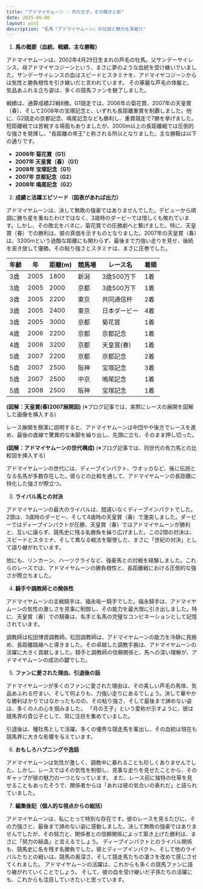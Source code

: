 ```yaml
---
title: "アドマイヤムーン - 月の王子、その輝きと影"
date: 2025-06-06
layout: post
description: "名馬『アドマイヤムーン』の伝説と魅力を深堀り"
---
```


1. **馬の概要（血統、戦績、主な勝鞍）**

アドマイヤムーンは、2002年4月29日生まれの芦毛の牡馬。父サンデーサイレンス、母アドマイヤコジーンという、まさに夢のような血統を受け継いでいました。サンデーサイレンスの血はスピードとスタミナを、アドマイヤコジーンからは気性と勝負根性を引き継いだと言われています。  その華麗な芦毛の体躯と、気品あふれる立ち姿は、多くの競馬ファンを魅了しました。

戦績は、通算成績22戦8勝。G1競走では、2006年の菊花賞、2007年の天皇賞（春）、そして2008年の宝塚記念と、いずれも長距離重賞を制覇しました。他に、G2競走の京都記念、鳴尾記念なども勝利し、重賞競走で7勝を挙げました。短距離戦では苦戦する場面もありましたが、2000m以上の長距離戦では圧倒的な強さを発揮し、"長距離の帝王"と称される所以となりました。主な勝鞍は以下の通りです。

* **2006年 菊花賞（G1）**
* **2007年 天皇賞（春）（G1）**
* **2008年 宝塚記念（G1）**
* **2007年 京都記念（G2）**
* **2008年 鳴尾記念（G2）**


2. **成績と活躍エピソード（図表があれば出力）**

アドマイヤムーンは、決して無敗の強豪ではありませんでした。デビューから順調に勝ち星を重ねたわけではなく、3歳時のダービーでは惜しくも敗れています。しかし、その敗北をバネに、菊花賞での圧勝劇へと繋げました。特に、天皇賞（春）での勝利は、彼の真価を示すものとなりました。2007年の天皇賞（春）は、3200mという過酷な距離にも関わらず、最後まで力強い走りを見せ、後続を突き放して優勝。その粘り強さとスタミナは、まさに圧巻でした。

| 年齢 | 年 | 距離(m) | 競馬場 | レース名 | 着順 |
|---|---|---|---|---|---|
| 3歳 | 2005 | 1800 | 新潟 | 3歳500万下 | 1着 |
| 3歳 | 2005 | 2000 | 京都 | 3歳500万下 | 1着 |
| 3歳 | 2005 | 2200 | 東京 | 共同通信杯 | 2着 |
| 3歳 | 2005 | 2400 | 東京 | 日本ダービー | 4着 |
| 3歳 | 2005 | 3000 | 京都 | 菊花賞 | 1着 |
| 4歳 | 2006 | 2200 | 京都 | 京都記念 | 1着 |
| 4歳 | 2006 | 3200 | 京都 | 天皇賞(春) | 1着 |
| 5歳 | 2007 | 2200 | 京都 | 京都記念 | 2着 |
| 5歳 | 2007 | 2500 | 阪神 | 宝塚記念 | 3着 |
| 5歳 | 2007 | 2500 | 中京 | 鳴尾記念 | 1着 |
| 5歳 | 2008 | 2500 | 阪神 | 宝塚記念 | 1着 |


**(図解：天皇賞(春)2007展開図)**  (※ブログ記事では、実際にレースの展開を図解した画像を挿入する)
  
  レース展開を簡潔に説明すると、アドマイヤムーンは中団やや後方でレースを進め、最後の直線で驚異的な末脚を繰り出し、先頭に立ち、そのまま押し切った。


**(図解：アドマイヤムーンの世代構成)** (※ブログ記事では、同世代の有力馬との比較図を挿入する)

アドマイヤムーンの世代には、ディープインパクト、ウオッカなど、後に伝説となる名馬が多数存在した。彼らとの比較を通して、アドマイヤムーンの長距離に特化した強さが際立つ。


3. **ライバル馬との対決**

アドマイヤムーンの最大のライバルは、間違いなくディープインパクトでした。2頭は、3歳時のダービー、そして4歳時の天皇賞（春）で激突しました。ダービーではディープインパクトが圧勝、天皇賞（春）ではアドマイヤムーンが勝利と、互いに譲らず、競馬史に残る名勝負を繰り広げました。この2頭の対決は、スピードとスタミナ、そして異なる戦法を駆使した、まさに「世紀の対決」として語り継がれています。

他にも、リンカーン、ハーツクライなど、強豪馬との対戦を経験しました。これらのレースでは、アドマイヤムーンの勝負根性と、長距離戦における圧倒的な強さが際立ちました。


4. **騎手や調教師との関係性**

アドマイヤムーンの主戦騎手は、福永祐一騎手でした。福永騎手は、アドマイヤムーンの気性の激しさを見事に制御し、その能力を最大限に引き出しました。特に、天皇賞（春）での騎乗は、名手と名馬の完璧なコンビネーションとして記憶されています。

調教師は松田博資調教師。松田調教師は、アドマイヤムーンの能力を冷静に見極め、長距離路線へと導きました。その卓越した調教手腕は、アドマイヤムーンの活躍に大きく貢献しました。騎手と調教師の信頼関係と、馬への深い理解が、アドマイヤムーンの成功の鍵でした。


5. **ファンに愛された理由、引退後の話**

アドマイヤムーンが多くのファンに愛された理由は、その美しい芦毛の馬体、気品あふれる佇まい、そして何よりも、力強い走りにあるでしょう。決して華やかな勝利ばかりではなかったものの、その粘り強さ、そして最後まで諦めない姿は、多くの人の心を掴みました。  「月の王子」という愛称が示すように、彼は競馬界の貴公子として、常に注目を集めていました。

引退後は、種牡馬として活躍。多くの優秀な競走馬を輩出し、その血統は現在も競馬界に大きな影響を与えています。


6. **おもしろハプニングや逸話**

アドマイヤムーンは気性が激しく、調教中に暴れることも珍しくありませんでした。しかし、レースではその気性を制御し、見事な走りを見せたことから、そのギャップが彼の魅力の一つとなっています。  また、レース前に独特の仕草を見せることもあったそうで、関係者からは「あれは彼の気合いの表れだ」と語られていました。


7. **編集後記（個人的な視点からの総括）**

アドマイヤムーンは、私にとって特別な存在です。彼のレースを見るたびに、その力強さと、最後まで諦めない姿に感動しました。決して無敗の強豪ではありませんでしたが、その努力と、関係者との信頼関係によって築き上げた勝利は、まさに「努力の結晶」と言えるでしょう。  ディープインパクトとのライバル関係も、競馬史に名を残す名勝負でした。彼とディープインパクト、そして他のライバルたちとの戦いは、競馬の奥深さ、そして競走馬たちの凄さを改めて感じさせてくれました。  アドマイヤムーンの活躍は、これからも多くの競馬ファンに語り継がれていくことでしょう。  そして、彼の血を受け継いだ子孫たちの活躍にも、これからも注目していきたいと思っています。
